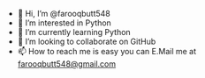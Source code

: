 - 👋 Hi, I’m @farooqbutt548
- 👀 I’m interested in Python
- 🌱 I’m currently learning Python
- 💞️ I’m looking to collaborate on GitHub
- 📫 How to reach me is easy you can E.Mail me at farooqbutt548@gmail.com

<!---
farooqbutt548/farooqbutt548 is a ✨ special ✨ repository because its `README.md` (this file) appears on your GitHub profile.
You can click the Preview link to take a look at your changes.
--->
